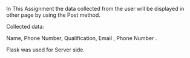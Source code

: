 In This Assignment the data collected from the user will be displayed in other page by using the Post method.

Collected data:

  Name, Phone Number, Qualification, Email , Phone Number
 .

Flask was used for Server side.
